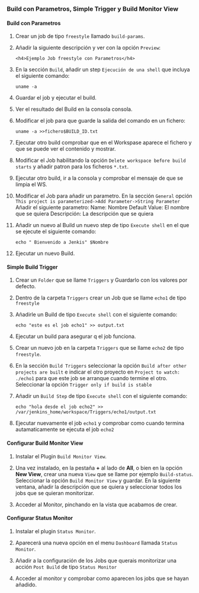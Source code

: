### Build con Parametros, Simple Trigger y Build Monitor View

#### Build con Parametros

1. Crear un job de tipo `freestyle` llamado `build-params`.
2. Añadir la siguiente descripción y ver con la opción `Preview`:

       <h4>Ejemplo Job freestyle con Parametros</h4>

3. En la sección `Build`, añadir un step `Ejecución de una shell` que incluya el siguiente comando:

       uname -a

4. Guardar el job y ejecutar el build.

5. Ver el resultado del Build en la consola consola.

6. Modificar el job para que guarde la salida del comando en un fichero:

       uname -a >>fichero$BUILD_ID.txt

7. Ejecutar otro build comprobar que en el Workspase aparece el fichero y que se puede ver el contenido y mostrar.

8. Modificar el Job habilitando la opción `Delete workspace before build starts` y añadir patron para los ficheros `*.txt`.

9. Ejecutar otro build, ir a la consola y comprobar el mensaje de que se limpia el WS.

10. Modificar el Job para añadir un parametro. En la sección `General` opción `This project is parameterized->Add Parameter->String Parameter` Añadir el siguiente parametro:
Name: Nombre
Default Value: El nombre que se quiera
Descripción: La descripción que se quiera

11. Añadir un nuevo al Build un nuevo step de tipo `Execute shell` en el que se ejecute el siguiente comando:

        echo " Bienvenido a Jenkis" $Nombre

12. Ejecutar un nuevo Build.

#### Simple Build Trigger

1. Crear un `Folder` que se llame `Triggers` y Guardarlo con los valores por defecto.

2. Dentro de la carpeta `Triggers` crear un Job que se llame `echo1` de tipo `freestyle`
3. Añadirle un Build de tipo `Execute shell` con el siguiente comando:

       echo "este es el job echo1" >> output.txt

4. Ejecutar un build para asegurar q el job funciona.

5. Crear un nuevo job en la carpeta `Triggers` que se llame `echo2` de tipo `freestyle`.
6. En la sección `Build Triggers` seleccionar la opción `Build after other projects are built` e indicar el otro proyecto en `Project to watch: ./echo1` para que este job se arranque cuando termine el otro. Seleccionar la opción `Trigger only if build is stable`

7. Añadir un `Build Step` de tipo `Execute shell` con el siguiente comando:

       echo "hola desde el job echo2" >> /var/jenkins_home/workspace/Triggers/echo1/output.txt

8. Ejecutar nuevamente el job `echo1` y comprobar como cuando termina autamaticamente se ejecuta el job `echo2`

#### Configurar Build Monitor View

1. Instalar el Plugin `Build Monitor View`.

2. Una vez instalado, en la pestaña **+** al lado de **All**, o  bien en la opción **New View**, crear una nueva `View` que se llame por ejemplo `Build-status`. Seleccionar la opción `Build Monitor View` y guardar. En la siguiente ventana, añadir la descripción que se quiera y seleccionar todos los jobs que se quieran monitorizar.

3. Acceder al Monitor, pinchando en la vista que acabamos de crear.

#### Configurar Status Monitor

1. Instalar el plugin `Status Monitor`.

2. Aparecerá una nueva opción en el menu `Dashboard` llamada `Status Monitor`.

3. Añadir a la configuración de los Jobs que querais monitorizar una acción `Post Build` de tipo `Status Monitor`

4. Acceder al monitor y comprobar como aparecen los jobs que se hayan añadido.
